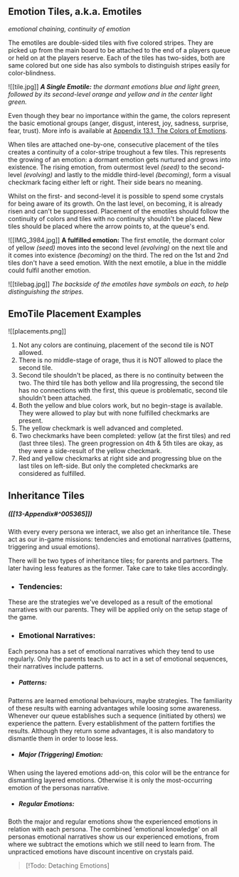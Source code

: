 ## Emotion Tiles, a.k.a. Emotiles

*emotional chaining, continuity of emotion*

The emotiles are double-sided tiles with five colored stripes. They are picked up from the main board to be attached to the end of a players queue or held on at the players reserve. Each of the tiles has two-sides, both are same colored but one side has also symbols to distinguish stripes easily for color-blindness.

![[tile.jpg]]
***A Single Emotile:** the dormant emotions blue and light green, followed by its second-level orange and yellow and in the center light green.*

Even though they bear no importance within the game, the colors represent the basic emotional groups (anger, disgust, interest, joy, sadness, surprise, fear, trust). More info is available at [Appendix 13.1, The Colors of Emotions](13.1-The-Colors-of-Emotions).

When tiles are attached one-by-one, consecutive placement of the tiles creates a continuity of a color-stripe troughout a few tiles. This represents the growing of an emotion: a dormant emotion gets nurtured and grows into existence. The rising emotion, from outermost level *(seed)* to the second-level *(evolving)* and lastly to the middle third-level *(becoming)*, form a visual checkmark facing either left or right. Their side bears no meaning. 

Whilst on the first- and second-level it is possible to spend some crystals for being aware of its growth. On the last level, on becoming, it is already risen and can't be suppressed. Placement of the emotiles should follow the continuity of colors and tiles with no continuity shouldn't be placed. New tiles should be placed where the arrow points to, at the queue's end.

 ![[IMG_3984.jpg]]
**A fulfilled emotion:** The first emotile, the dormant color of yellow *(seed)* moves into the second level *(evolving)* on the next tile and it comes into existence *(becoming)* on the third. The red on the 1st and 2nd tiles don't have a seed emotion. With the next emotile, a blue in the middle could fulfil another emotion.

![[tilebag.jpg]]
*The backside of the emotiles have symbols on each, to help distinguishing the stripes.* 
## EmoTile Placement Examples

![[placements.png]]
1. Not any colors are continuing, placement of the second tile is NOT allowed.
2. There is no middle-stage of orage, thus it is NOT allowed to place the second tile.
3. Second tile shouldn't be placed, as there is no continuity between the two. The third tile has both yellow and lila progressing, the second tile has no connections with the first, this queue is problematic, second tile shouldn't been attached.
4. Both the yellow and blue colors work, but no begin-stage is available. They were allowed to play but with none fulfilled checkmarks are present. 
5. The yellow checkmark is well advanced and completed.
6. Two checkmarks have been completed: yellow (at the first tiles) and red (last three tiles). The green progression on 4th & 5th tiles are okay, as they were a side-result of the yellow checkmark.
7. Red and yellow checkmarks at right side and progressing blue on the last tiles on left-side. But only the completed checkmarks are considered as fulfilled.
## Inheritance Tiles 
##### ([[13-Appendix#^005365]])

With every every persona we interact, we also get an inheritance tile. These act as our in-game missions: tendencies and emotional narratives (patterns, triggering and usual emotions).

There will be two types of inheritance tiles; for parents and partners. The later having less features as the former. Take care to take tiles accordingly.

- ### Tendencies:

These are the strategies we've developed as a result of the emotional narratives with our parents. They will be applied only on the setup stage of the game.

- ### Emotional Narratives:

Each persona has a set of emotional narratives which they tend to use regularly. 
Only the parents teach us to act in a set of emotional sequences, their narratives include patterns.

- ##### Patterns:

 Patterns are learned emotional behaviours, maybe strategies. The familiarity of these results with earning advantages while loosing some awareness. Whenever our queue establishes such a sequence (initiated by others) we experience the pattern. Every establishment of the pattern fortifies the results. Although they return some advantages, it is also mandatory to dismantle them in order to loose less.
 
- ##### Major (Triggering) Emotion:

 When using the layered emotions add-on, this color will be the entrance for dismantling layered emotions. Otherwise it is only the most-occurring emotion of the personas narrative. 

- ##### Regular Emotions:

Both the major and regular emotions show the experienced emotions in relation with each persona. The combined 'emotional knowledge' on all personas emotional narratives show us our experienced emotions, from where we subtract the emotions which we still need to learn from. The unpracticed emotions have discount incentive on crystals paid.

> [!Todo: Detaching Emotions]



